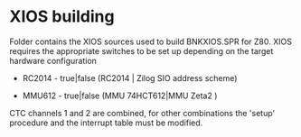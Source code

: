 # XIOS building

Folder contains the XIOS sources used to build BNKXIOS.SPR for Z80.
XIOS requires the appropriate switches to be set up depending on the target hardware configuration

- RC2014 - true|false (RC2014 | Zilog SIO address scheme)

- MMU612 - true|false (MMU 74HCT612|MMU Zeta2 )

CTC channels 1 and 2 are combined, for other combinations the 'setup' procedure and the interrupt table must be modified.